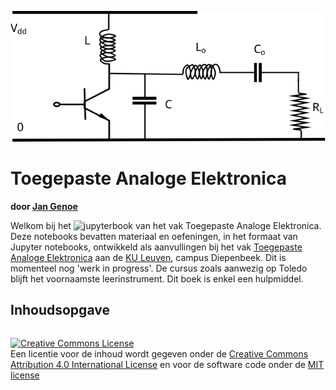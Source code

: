 ![logo](./images/logo.svg)


# Toegepaste Analoge Elektronica

**door [Jan Genoe](https://www.kuleuven.be/wieiswie/nl/person/00004269)**

Welkom bij het ![jupyterbook](https://jupyterbook.org/badge.svg) van het vak Toegepaste Analoge Elektronica.
Deze notebooks bevatten materiaal en oefeningen, in het formaat van Jupyter notebooks, ontwikkeld als aanvullingen bij het vak [Toegepaste Analoge Elektronica](https://uhintra03.uhasselt.be/studiegidswww/opleidingsonderdeel.aspx?a=2022&i=3317) aan de [KU Leuven](https://www.kuleuven.be), campus Diepenbeek. Dit is momenteel nog 'werk in progress'. De cursus zoals aanwezig op Toledo blijft het voornaamste leerinstrument. Dit boek is enkel een hulpmiddel.

## Inhoudsopgave

```{tableofcontents}
```

<a rel="license" href="http://creativecommons.org/licenses/by/4.0/deed.nl"><img alt="Creative Commons License" style="border-width:0" src="https://i.creativecommons.org/l/by/4.0/88x31.png" /></a>
<br />
Een licentie voor de inhoud wordt gegeven onder de <a rel="license" href="https://creativecommons.org/licenses/by/4.0/deed.nl">Creative Commons Attribution 4.0 International License</a>
en voor de software code onder de [MIT license](https://en.wikipedia.org/wiki/MIT_License)